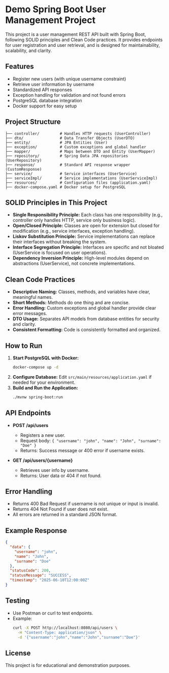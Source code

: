 # Demo Spring Boot User Management Project

This project is a user management REST API built with Spring Boot, following SOLID principles and Clean Code practices. It provides endpoints for user registration and user retrieval, and is designed for maintainability, scalability, and clarity.

## Features
- Register new users (with unique username constraint)
- Retrieve user information by username
- Standardized API responses
- Exception handling for validation and not found errors
- PostgreSQL database integration
- Docker support for easy setup

## Project Structure
```
├── controller/         # Handles HTTP requests (UserController)
├── dto/                # Data Transfer Objects (UserDTO)
├── entity/             # JPA Entities (User)
├── exception/          # Custom exceptions and global handler
├── mapper/             # Maps between DTO and Entity (UserMapper)
├── repository/         # Spring Data JPA repositories (UserRepository)
├── response/           # Standard API response wrapper (CustomResponse)
├── service/            # Service interfaces (UserService)
├── serviceImpl/        # Service implementations (UserServiceImpl)
├── resources/          # Configuration files (application.yaml)
├── docker-compose.yaml # Docker setup for PostgreSQL
```

## SOLID Principles in This Project
- **Single Responsibility Principle:** Each class has one responsibility (e.g., controller only handles HTTP, service only business logic).
- **Open/Closed Principle:** Classes are open for extension but closed for modification (e.g., service interfaces, exception handling).
- **Liskov Substitution Principle:** Service implementations can replace their interfaces without breaking the system.
- **Interface Segregation Principle:** Interfaces are specific and not bloated (UserService is focused on user operations).
- **Dependency Inversion Principle:** High-level modules depend on abstractions (UserService), not concrete implementations.

## Clean Code Practices
- **Descriptive Naming:** Classes, methods, and variables have clear, meaningful names.
- **Short Methods:** Methods do one thing and are concise.
- **Error Handling:** Custom exceptions and global handler provide clear error messages.
- **DTO Usage:** Separates API models from database entities for security and clarity.
- **Consistent Formatting:** Code is consistently formatted and organized.

## How to Run
1. **Start PostgreSQL with Docker:**
   ```bash
   docker-compose up -d
   ```
2. **Configure Database:**
   Edit `src/main/resources/application.yaml` if needed for your environment.
3. **Build and Run the Application:**
   ```bash
   ./mvnw spring-boot:run
   ```

## API Endpoints
- **POST /api/users**
  - Registers a new user.
  - Request body: `{ "username": "john", "name": "John", "surname": "Doe" }`
  - Returns: Success message or 400 error if username exists.

- **GET /api/users/{username}**
  - Retrieves user info by username.
  - Returns: User data or 404 if not found.

## Error Handling
- Returns 400 Bad Request if username is not unique or input is invalid.
- Returns 404 Not Found if user does not exist.
- All errors are returned in a standard JSON format.

## Example Response
```json
{
  "data": {
    "username": "john",
    "name": "John",
    "surname": "Doe"
  },
  "statusCode": 200,
  "statusMessage": "SUCCESS",
  "timestamp": "2025-06-10T12:00:00Z"
}
```

## Testing
- Use Postman or curl to test endpoints.
- Example:
  ```bash
  curl -X POST http://localhost:8080/api/users \
    -H "Content-Type: application/json" \
    -d '{"username":"john","name":"John","surname":"Doe"}'
  ```

## License
This project is for educational and demonstration purposes.
